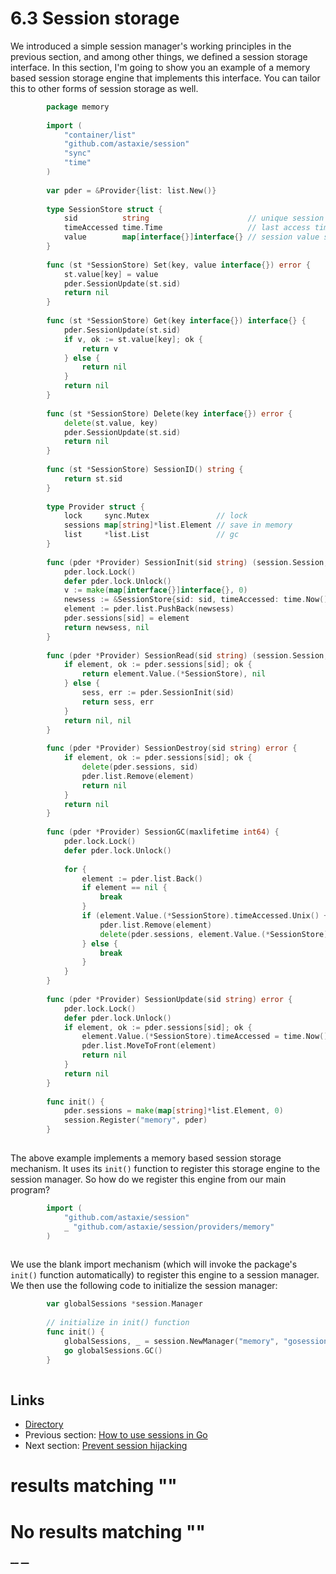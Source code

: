
# 6.3 Session storage

We introduced a simple session manager's working principles in the previous section, and among other things, we defined a session storage interface. In this section, I'm going to show you an example of a memory based session storage engine that implements this interface. You can tailor this to other forms of session storage as well.

```go
        package memory
    
        import (
            "container/list"
            "github.com/astaxie/session"
            "sync"
            "time"
        )
    
        var pder = &Provider{list: list.New()}
    
        type SessionStore struct {
            sid          string                      // unique session id
            timeAccessed time.Time                   // last access time
            value        map[interface{}]interface{} // session value stored inside
        }
    
        func (st *SessionStore) Set(key, value interface{}) error {
            st.value[key] = value
            pder.SessionUpdate(st.sid)
            return nil
        }
    
        func (st *SessionStore) Get(key interface{}) interface{} {
            pder.SessionUpdate(st.sid)
            if v, ok := st.value[key]; ok {
                return v
            } else {
                return nil
            }
            return nil
        }
    
        func (st *SessionStore) Delete(key interface{}) error {
            delete(st.value, key)
            pder.SessionUpdate(st.sid)
            return nil
        }
    
        func (st *SessionStore) SessionID() string {
            return st.sid
        }
    
        type Provider struct {
            lock     sync.Mutex               // lock
            sessions map[string]*list.Element // save in memory
            list     *list.List               // gc
        }
    
        func (pder *Provider) SessionInit(sid string) (session.Session, error) {
            pder.lock.Lock()
            defer pder.lock.Unlock()
            v := make(map[interface{}]interface{}, 0)
            newsess := &SessionStore{sid: sid, timeAccessed: time.Now(), value: v}
            element := pder.list.PushBack(newsess)
            pder.sessions[sid] = element
            return newsess, nil
        }
    
        func (pder *Provider) SessionRead(sid string) (session.Session, error) {
            if element, ok := pder.sessions[sid]; ok {
                return element.Value.(*SessionStore), nil
            } else {
                sess, err := pder.SessionInit(sid)
                return sess, err
            }
            return nil, nil
        }
    
        func (pder *Provider) SessionDestroy(sid string) error {
            if element, ok := pder.sessions[sid]; ok {
                delete(pder.sessions, sid)
                pder.list.Remove(element)
                return nil
            }
            return nil
        }
    
        func (pder *Provider) SessionGC(maxlifetime int64) {
            pder.lock.Lock()
            defer pder.lock.Unlock()
    
            for {
                element := pder.list.Back()
                if element == nil {
                    break
                }
                if (element.Value.(*SessionStore).timeAccessed.Unix() + maxlifetime) < time.Now().Unix() {
                    pder.list.Remove(element)
                    delete(pder.sessions, element.Value.(*SessionStore).sid)
                } else {
                    break
                }
            }
        }
    
        func (pder *Provider) SessionUpdate(sid string) error {
            pder.lock.Lock()
            defer pder.lock.Unlock()
            if element, ok := pder.sessions[sid]; ok {
                element.Value.(*SessionStore).timeAccessed = time.Now()
                pder.list.MoveToFront(element)
                return nil
            }
            return nil
        }
    
        func init() {
            pder.sessions = make(map[string]*list.Element, 0)
            session.Register("memory", pder)
        }
    
```

The above example implements a memory based session storage mechanism. It uses its `init()` function to register this storage engine to the session manager. So how do we register this engine from our main program?

```go
        import (
            "github.com/astaxie/session"
            _ "github.com/astaxie/session/providers/memory"
        )
    
```

We use the blank import mechanism (which will invoke the package's `init()` function automatically) to register this engine to a session manager. We then use the following code to initialize the session manager:

```go
        var globalSessions *session.Manager
    
        // initialize in init() function
        func init() {
            globalSessions, _ = session.NewManager("memory", "gosessionid", 3600)
            go globalSessions.GC()
        }
    
```

## Links

  * [Directory](preface.md)
  * Previous section: [How to use sessions in Go](06.2.md)
  * Next section: [Prevent session hijacking](06.4.md)

# results matching ""




# No results matching ""

[ __](06.2.md) [ __](06.4.md)
